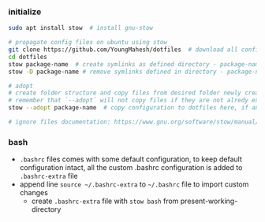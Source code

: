### initialize
```bash
sudo apt install stow  # install gnu-stow

# propagate config files on ubuntu using stow
git clone https://github.com/YoungMahesh/dotfiles  # download all config files
cd dotfiles
stow package-name  # create symlinks as defined directory - package-name 
stow -D package-name # remove symlinks defined in directory - package-name

# adopt
# create folder structure and copy files from desired folder newly created folder
# remember that `--adopt` will not copy files if they are not alredy existed, it only creates symlinks
stow --adopt package-name  # copy configuration to dotfiles here, if any config file already exists, you can verify changes using git diff

# ignore files documentation: https://www.gnu.org/software/stow/manual/stow.html#Ignore-Lists
```


### bash
- `.bashrc` files comes with some default configuration, to keep default configuration intact, all the custom .bashrc configuration is added to `.bashrc-extra` file
- append line `source ~/.bashrc-extra` to `~/.bashrc` file to import custom changes
    - create `.bashrc-extra` file with `stow bash` from present-working-directory

